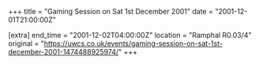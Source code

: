+++
title = "Gaming Session on Sat 1st December 2001"
date = "2001-12-01T21:00:00Z"

[extra]
end_time = "2001-12-02T04:00:00Z"
location = "Ramphal R0.03/4"
original = "https://uwcs.co.uk/events/gaming-session-on-sat-1st-december-2001-1474488925974/"
+++



